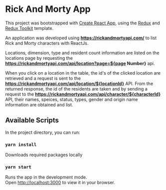 # Rick And Morty App

This project was bootstrapped with [Create React App](https://github.com/facebook/create-react-app), using the [Redux](https://redux.js.org/) and [Redux Toolkit](https://redux-toolkit.js.org/) template.

An application was developed using **https://rickandmortyapi.com/** to list Rick and Morty characters with ReactJs.

Locations, dimension, type and resident count information are listed on the locations page by requesting the **https://rickandmortyapi.com/api/location?page=${page Number}** api.

When you click on a location in the table, the id's of the clicked location are retrieved and a request is sent to the
**https://rickandmortyapi.com/api/location/${locationId}** API. From the returned response, the id of the residents are taken and by sending a request to the **https://rickandmortyapi.com/api/character/${characterId}** API, their names, speices, status, types, gender and origin name information are obtained and list.

## Available Scripts

In the project directory, you can run:

### `yarn install`

Downloads required packages locally

### `yarn start`

Runs the app in the development mode.\
Open [http://localhost:3000](http://localhost:3000) to view it in your browser.
